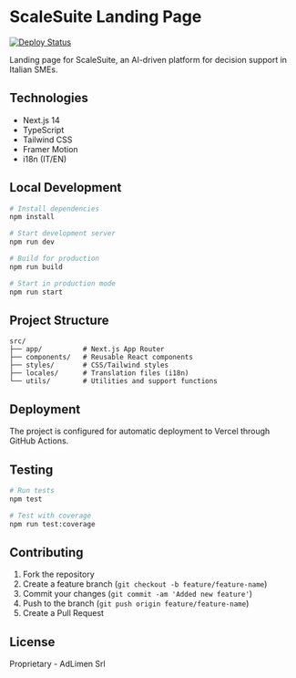 # ScaleSuite Landing Page

[![Deploy Status](https://github.com/adlimen/scale-suite-landing/actions/workflows/deploy.yml/badge.svg)](https://github.com/adlimen/scale-suite-landing/actions/workflows/deploy.yml)

Landing page for ScaleSuite, an AI-driven platform for decision support in Italian SMEs.

## Technologies

- Next.js 14
- TypeScript
- Tailwind CSS
- Framer Motion
- i18n (IT/EN)

## Local Development

```bash
# Install dependencies
npm install

# Start development server
npm run dev

# Build for production
npm run build

# Start in production mode
npm run start
```

## Project Structure

```
src/
├── app/          # Next.js App Router
├── components/   # Reusable React components
├── styles/       # CSS/Tailwind styles
├── locales/      # Translation files (i18n)
└── utils/        # Utilities and support functions
```

## Deployment

The project is configured for automatic deployment to Vercel through GitHub Actions.

## Testing

```bash
# Run tests
npm test

# Test with coverage
npm run test:coverage
```

## Contributing

1. Fork the repository
2. Create a feature branch (`git checkout -b feature/feature-name`)
3. Commit your changes (`git commit -am 'Added new feature'`)
4. Push to the branch (`git push origin feature/feature-name`)
5. Create a Pull Request

## License

Proprietary - AdLimen Srl 